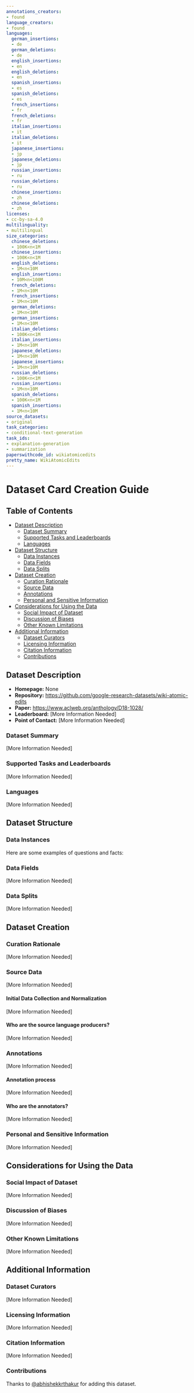 ```yaml
---
annotations_creators:
- found
language_creators:
- found
languages:
  german_insertions:
  - de
  german_deletions:
  - de
  english_insertions:
  - en
  english_deletions:
  - en
  spanish_insertions:
  - es
  spanish_deletions:
  - es
  french_insertions:
  - fr
  french_deletions:
  - fr
  italian_insertions:
  - it
  italian_deletions:
  - it
  japanese_insertions:
  - jp
  japanese_deletions:
  - jp
  russian_insertions:
  - ru
  russian_deletions:
  - ru
  chinese_insertions:
  - zh
  chinese_deletions:
  - zh
licenses:
- cc-by-sa-4.0
multilinguality:
- multilingual
size_categories:
  chinese_deletions:
  - 100K<n<1M
  chinese_insertions:
  - 100K<n<1M
  english_deletions:
  - 1M<n<10M
  english_insertions:
  - 10M<n<100M
  french_deletions:
  - 1M<n<10M
  french_insertions:
  - 1M<n<10M
  german_deletions:
  - 1M<n<10M
  german_insertions:
  - 1M<n<10M
  italian_deletions:
  - 100K<n<1M
  italian_insertions:
  - 1M<n<10M
  japanese_deletions:
  - 1M<n<10M
  japanese_insertions:
  - 1M<n<10M
  russian_deletions:
  - 100K<n<1M
  russian_insertions:
  - 1M<n<10M
  spanish_deletions:
  - 100K<n<1M
  spanish_insertions:
  - 1M<n<10M
source_datasets:
- original
task_categories:
- conditional-text-generation
task_ids:
- explanation-generation
- summarization
paperswithcode_id: wikiatomicedits
pretty_name: WikiAtomicEdits
---
```


# Dataset Card Creation Guide

## Table of Contents
- [Dataset Description](#dataset-description)
  - [Dataset Summary](#dataset-summary)
  - [Supported Tasks and Leaderboards](#supported-tasks-and-leaderboards)
  - [Languages](#languages)
- [Dataset Structure](#dataset-structure)
  - [Data Instances](#data-instances)
  - [Data Fields](#data-fields)
  - [Data Splits](#data-splits)
- [Dataset Creation](#dataset-creation)
  - [Curation Rationale](#curation-rationale)
  - [Source Data](#source-data)
  - [Annotations](#annotations)
  - [Personal and Sensitive Information](#personal-and-sensitive-information)
- [Considerations for Using the Data](#considerations-for-using-the-data)
  - [Social Impact of Dataset](#social-impact-of-dataset)
  - [Discussion of Biases](#discussion-of-biases)
  - [Other Known Limitations](#other-known-limitations)
- [Additional Information](#additional-information)
  - [Dataset Curators](#dataset-curators)
  - [Licensing Information](#licensing-information)
  - [Citation Information](#citation-information)
  - [Contributions](#contributions)

## Dataset Description

- **Homepage:** None
- **Repository:** https://github.com/google-research-datasets/wiki-atomic-edits
- **Paper:** https://www.aclweb.org/anthology/D18-1028/
- **Leaderboard:** [More Information Needed]
- **Point of Contact:** [More Information Needed]

### Dataset Summary

[More Information Needed]

### Supported Tasks and Leaderboards

[More Information Needed]

### Languages

[More Information Needed]

## Dataset Structure

### Data Instances

Here are some examples of questions and facts:


### Data Fields

[More Information Needed]

### Data Splits

[More Information Needed]

## Dataset Creation

### Curation Rationale

[More Information Needed]

### Source Data

[More Information Needed]

#### Initial Data Collection and Normalization

[More Information Needed]

#### Who are the source language producers?

[More Information Needed]

### Annotations

[More Information Needed]

#### Annotation process

[More Information Needed]

#### Who are the annotators?

[More Information Needed]

### Personal and Sensitive Information

[More Information Needed]

## Considerations for Using the Data

### Social Impact of Dataset

[More Information Needed]

### Discussion of Biases

[More Information Needed]

### Other Known Limitations

[More Information Needed]

## Additional Information

### Dataset Curators

[More Information Needed]

### Licensing Information

[More Information Needed]

### Citation Information

[More Information Needed]

### Contributions

Thanks to [@abhishekkrthakur](https://github.com/abhishekkrthakur) for adding this dataset.
